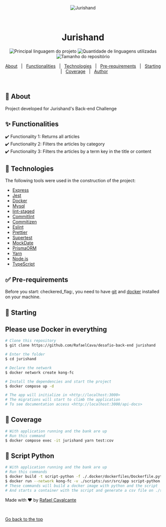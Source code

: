 <div align="center" id="top"> 
  <img src="https://jurishand.com/_next/static/media/logo-jurishand-black.7fffda40.svg" alt="Jurishand" />

  &#xa0;

  <!-- <a href="https://jurishand.netlify.com">Demo</a> -->
</div>

<h1 align="center">Jurishand</h1>

<p align="center">
  <img alt="Principal linguagem do projeto" src="https://img.shields.io/github/languages/top/RafaelCava/desafio-back-end?color=56BEB8">

  <img alt="Quantidade de linguagens utilizadas" src="https://img.shields.io/github/languages/count/RafaelCava/desafio-back-end?color=56BEB8">

  <img alt="Tamanho do repositório" src="https://img.shields.io/github/repo-size/RafaelCava/desafio-back-end?color=56BEB8">

  <!-- <img alt="License" src="https://img.shields.io/github/license/RafaelCava/desafio-back-end?color=56BEB8"> -->

  <!-- <img alt="Github issues" src="https://img.shields.io/github/issues/RafaelCava/desafio-back-end?color=56BEB8" /> -->

  <!-- <img alt="Github forks" src="https://img.shields.io/github/forks/RafaelCava/desafio-back-end?color=56BEB8" /> -->

  <!-- <img alt="Github stars" src="https://img.shields.io/github/stars/RafaelCava/desafio-back-end?color=56BEB8" /> -->
</p>

<!-- Status -->

<!-- <h4 align="center"> 
	🚧  Jurishand 🚀 Em construção...  🚧
</h4> 

<hr> -->

<p align="center">
  <a href="#dart-about">About</a> &#xa0; | &#xa0; 
  <a href="#sparkles-functionalities">Functionalities</a> &#xa0; | &#xa0;
  <a href="#rocket-technologies">Technologies</a> &#xa0; | &#xa0;
  <a href="#white_check_mark-pre-requirements">Pre-requirements</a> &#xa0; | &#xa0;
  <a href="#checkered_flag-starting">Starting</a> &#xa0; | &#xa0;
  <a href="#checkered_flag-coverage">Coverage</a> &#xa0; | &#xa0;
  <!-- <a href="#memo-license">License</a> &#xa0; | &#xa0; -->
  <a href="https://github.com/RafaelCava" target="_blank">Author</a>
</p>

<br>

## :dart: About ##

Project developed for Jurishand's Back-end Challenge

## :sparkles: Functionalities ##

:heavy_check_mark: Functionality 1: Returns all articles\
:heavy_check_mark: Functionality 2: Filters the articles by category\
:heavy_check_mark: Functionality 3: Filters the articles by a term key in the title or content

## :rocket: Technologies ##

The following tools were used in the construction of the project:

- [Express](https://expressjs.com/pt-br/)
- [Jest](https://jestjs.io/pt-BR/)
- [Docker](https://www.docker.com/)
- [Mysql](https://www.mysql.com/)
- [lint-staged](https://github.com/okonet/lint-staged)
- [Commitlint](https://commitlint.js.org/)
- [Commitizen](https://github.com/commitizen/cz-cli)
- [Eslint](https://eslint.org/)
- [Prettier](https://prettier.io/)
- [Supertest](https://www.npmjs.com/package/supertest)
- [MockDate](https://www.npmjs.com/package/mockdate)
- [PrismaORM](https://www.prisma.io/)
- [Yarn](https://yarnpkg.com/)
- [Node.js](https://nodejs.org/en/)
- [TypeScript](https://www.typescriptlang.org/)

## :white_check_mark: Pre-requirements ##

Before you start: checkered_flag:, you need to have [git](https://git-scm.com) and [docker](https://www.docker.com/) installed on your machine.

## :checkered_flag: Starting ##
## Please use Docker in everything
```bash
# Clone this repository
$ git clone https://github.com/RafaelCava/desafio-back-end jurishand

# Enter the folder
$ cd jurishand

# Declare the network
$ docker network create kong-fc

# Install the dependencies and start the project
$ docker compose up -d

# The app will initialize in <http://localhost:3000>
# The migrations will start to climb the application
# To see documentation access <http://localhost:3000/api-docs>
```

## :checkered_flag: Coverage ##
```bash
# With application running and the bank are up
# Run this command
$ docker compose exec -it jurishand yarn test:cov
```

## :checkered_flag: Script Python ##
```bash
# With application running and the bank are up
# Run this commands
$ docker build -t script-python -f ./.docker/dockerfiles/Dockerfile.python .
$ docker run --network kong-fc -v ./scripts:/usr/src/app script-python
# These commands will build a docker image with python and the script
# And starts a container with the script and generate a csv file on ./script
```

<!-- ## :memo: License ## -->

<!-- Este projeto está sob licença MIT. Veja o arquivo [LICENSE](LICENSE.md) para mais detalhes. -->


Made with :heart: by <a href="https://github.com/RafaelCava" target="_blank">Rafael Cavalcante</a>

&#xa0;

<a href="#top">Go back to the top</a>
